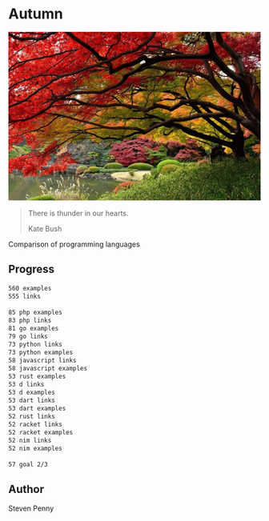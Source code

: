 # Autumn

![hero](docs/image.jpg)

> There is thunder in our hearts.
>
> Kate Bush

Comparison of programming languages

## Progress

~~~
560 examples
555 links

85 php examples
83 php links
81 go examples
79 go links
73 python links
73 python examples
58 javascript links
58 javascript examples
53 rust examples
53 d links
53 d examples
53 dart links
53 dart examples
52 rust links
52 racket links
52 racket examples
52 nim links
52 nim examples

57 goal 2/3
~~~

## Author

Steven Penny

